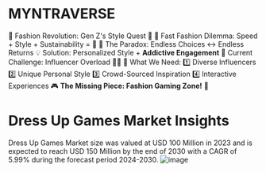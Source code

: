 # MYNTRAVERSE
🌈 Fashion Revolution: Gen Z's Style Quest 🌈
👗 Fast Fashion Dilemma: Speed + Style + Sustainability = 🤔
🔄 The Paradox: Endless Choices ↔️ Endless Returns
💡 Solution: Personalized Style + **Addictive Engagement**
🤳 Current Challenge: Influencer Overload 😵‍💫
🎨 What We Need:
1️⃣ Diverse Influencers
2️⃣ Unique Personal Style
3️⃣ Crowd-Sourced Inspiration
4️⃣ Interactive Experiences
🎮 **The Missing Piece:
Fashion Gaming Zone!** 👾


# Dress Up Games Market Insights
Dress Up Games Market size was valued at USD 100 Million in 2023 and is expected to reach USD 150 Million by the end of 2030 with a CAGR of 5.99% during the forecast period 2024-2030.
![image](https://github.com/user-attachments/assets/c9ca91ca-1d51-4ccd-915a-da5b0b7b8410)
